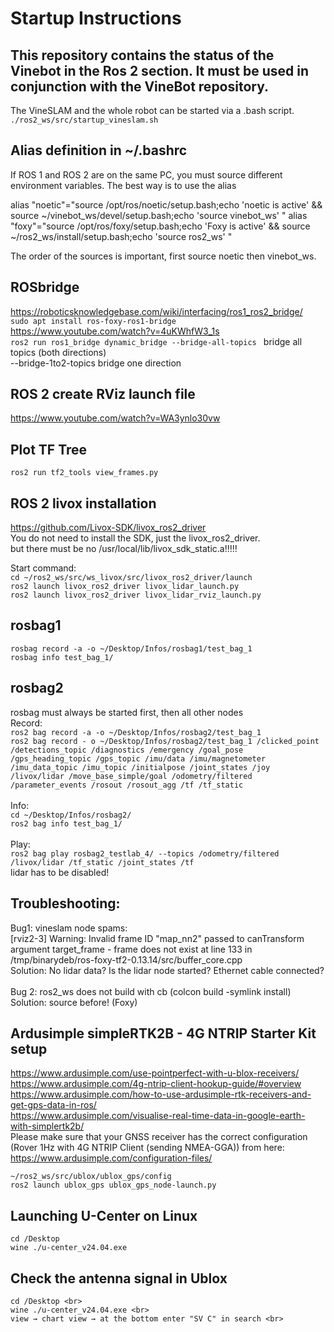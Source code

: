# Startup Instructions

## This repository contains the status of the Vinebot in the Ros 2 section. It must be used in conjunction with the VineBot repository.

The VineSLAM and the whole robot can be started via a .bash script. <br>
`./ros2_ws/src/startup_vineslam.sh`


## Alias definition in ~/.bashrc
If ROS 1 and ROS 2 are on the same PC, you must source different environment variables. The best way is to use the alias

alias "noetic"="source /opt/ros/noetic/setup.bash;echo 'noetic is active' && source ~/vinebot_ws/devel/setup.bash;echo 'source vinebot_ws' "
alias "foxy"="source /opt/ros/foxy/setup.bash;echo 'Foxy is active' && source ~/ros2_ws/install/setup.bash;echo 'source ros2_ws' "

The order of the sources is important, first source noetic then vinebot_ws. 

## ROSbridge
https://roboticsknowledgebase.com/wiki/interfacing/ros1_ros2_bridge/  <br>
`sudo apt install ros-foxy-ros1-bridge` <br>
https://www.youtube.com/watch?v=4uKWhfW3_1s <br>
`ros2 run ros1_bridge dynamic_bridge --bridge-all-topics `  bridge all topics (both directions) <br>
                                    --bridge-1to2-topics  bridge one direction

## ROS 2 create RViz launch file
https://www.youtube.com/watch?v=WA3ynlo30vw


## Plot TF Tree
`ros2 run tf2_tools view_frames.py`

## ROS 2 livox installation
https://github.com/Livox-SDK/livox_ros2_driver <br>
You do not need to install the SDK, just the livox_ros2_driver. <br>
but there must be no /usr/local/lib/livox_sdk_static.a!!!!! <br>

Start command:  <br>
`cd ~/ros2_ws/src/ws_livox/src/livox_ros2_driver/launch` <br>
`ros2 launch livox_ros2_driver livox_lidar_launch.py` <br>
`ros2 launch livox_ros2_driver livox_lidar_rviz_launch.py` 

## rosbag1
`rosbag record -a -o ~/Desktop/Infos/rosbag1/test_bag_1`<br>
`rosbag info test_bag_1/`<br>

## rosbag2
rosbag must always be started first, then all other nodes <br>
Record:<br>
`ros2 bag record -a -o ~/Desktop/Infos/rosbag2/test_bag_1`<br>
`ros2 bag record - o ~/Desktop/Infos/rosbag2/test_bag_1 /clicked_point /detections_topic /diagnostics /emergency /goal_pose /gps_heading_topic /gps_topic /imu/data /imu/magnetometer /imu_data_topic /imu_topic /initialpose /joint_states /joy /livox/lidar /move_base_simple/goal /odometry/filtered /parameter_events /rosout /rosout_agg /tf /tf_static `<br>
<br>
Info:<br>
`cd ~/Desktop/Infos/rosbag2/`<br>
`ros2 bag info test_bag_1/`<br>
 <br>
Play:<br>
`ros2 bag play rosbag2_testlab_4/ --topics /odometry/filtered /livox/lidar /tf_static /joint_states /tf`<br>
lidar has to be disabled!<br>

## Troubleshooting:
Bug1: vineslam node spams: <br>
[rviz2-3] Warning: Invalid frame ID "map_nn2" passed to canTransform argument target_frame - frame does not exist at line 133 in /tmp/binarydeb/ros-foxy-tf2-0.13.14/src/buffer_core.cpp<br>
Solution: No lidar data? Is the lidar node started? Ethernet cable connected?<br>
<br>
Bug 2: ros2_ws does not build with cb (colcon build -symlink install)<br>
Solution: source before!   (Foxy)<br>


## Ardusimple simpleRTK2B - 4G NTRIP Starter Kit setup<br>

https://www.ardusimple.com/use-pointperfect-with-u-blox-receivers/<br>
https://www.ardusimple.com/4g-ntrip-client-hookup-guide/#overview<br>
https://www.ardusimple.com/how-to-use-ardusimple-rtk-receivers-and-get-gps-data-in-ros/<br>
https://www.ardusimple.com/visualise-real-time-data-in-google-earth-with-simplertk2b/<br>
Please make sure that your GNSS receiver has the correct configuration (Rover 1Hz with 4G NTRIP Client (sending NMEA-GGA)) from here:<br>
https://www.ardusimple.com/configuration-files/<br>


`~/ros2_ws/src/ublox/ublox_gps/config`     <br> 
`ros2 launch ublox_gps ublox_gps_node-launch.py` <br>


## Launching U-Center on Linux
`cd /Desktop`<br>
`wine ./u-center_v24.04.exe`<br>

## Check the antenna signal in Ublox
```
cd /Desktop <br>
wine ./u-center_v24.04.exe <br>
view → chart view → at the bottom enter "SV C" in search <br>
```

